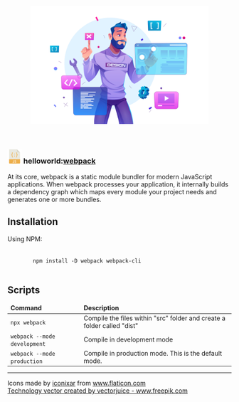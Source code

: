 <main>

  <section>
    <article>
      <p align="center"> 
        <img alt="Tech" src="docs/assets/img/tech.jpg" src="tech.jpg" title="Tech" width="400" />      
      </p>
    </article>
  </section>

  <br />

  <section>
    <article>
      <h1>
        <img src="docs/assets/img/javascript.png" alt="Javascript" title="Javascript" /> 
        helloworld:<a href="https://webpack.js.org/" rel="external" title="Webpack">webpack</a>
      </h1>
      <p>
        At its core, webpack is a static module bundler for modern JavaScript applications. When webpack processes your application, it internally builds a dependency graph which maps every module your project needs and generates one or more bundles.
      </p>
    </article>
  </section>
  
  <section>
    <article>
      <h2>Installation</h2> 
      <p>Using NPM:</p>
      <div></div>
      <code>
        npm install -D webpack webpack-cli 
      </code>
    </article>
  </section>

  <section>
    <article>
      <h2>Scripts</h2>
      <table>
        <thead>
          <tr>
            <td><strong>Command</strong></td>
            <td><strong>Description</strong></td>
          </tr>
        </thead>
        <tbody>
          <tr>
            <td><code>npx webpack</code></td>
            <td>Compile the files within "src" folder and create a folder called "dist"</code>
          </tr>
          <tr>
            <td><code>webpack --mode development</code></td>
            <td>Compile in development mode</code>
          </tr>
          <tr>
            <td><code>webpack --mode production</code></td>
            <td>Compile in production mode. This is the default mode.</code>
          </tr>
        </tbody>
      </table>
    </article>
  </section>

  <hr />

  <section>
    <article>
      <p>
        Icons made by <a href="https://www.flaticon.com/authors/iconixar" title="iconixar">iconixar</a> from <a href="https://www.flaticon.com/" title="Flaticon">www.flaticon.com</a>
        <br />
        <a href='https://www.freepik.com/vectors/technology'>Technology vector created by vectorjuice - www.freepik.com</a>
      </p>      
    </article>
  </section>

</main>
